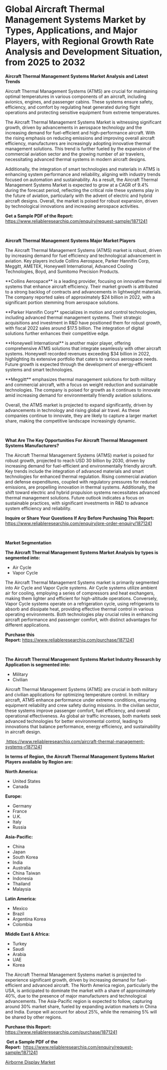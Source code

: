 <p><h1>Global Aircraft Thermal Management Systems Market by Types, Applications, and Major Players, with Regional Growth Rate Analysis and Development Situation, from 2025 to 2032</h1></p><p><strong>Aircraft Thermal Management Systems Market Analysis and Latest Trends</strong></p>
<p><p>Aircraft Thermal Management Systems (ATMS) are crucial for maintaining optimal temperatures in various components of an aircraft, including avionics, engines, and passenger cabins. These systems ensure safety, efficiency, and comfort by regulating heat generated during flight operations and protecting sensitive equipment from extreme temperatures.</p><p>The Aircraft Thermal Management Systems Market is witnessing significant growth, driven by advancements in aerospace technology and the increasing demand for fuel-efficient and high-performance aircraft. With the rising emphasis on reducing emissions and improving overall aircraft efficiency, manufacturers are increasingly adopting innovative thermal management solutions. This trend is further fueled by the expansion of the commercial aviation sector and the growing number of air travelers, necessitating advanced thermal systems in modern aircraft designs.</p><p>Additionally, the integration of smart technologies and materials in ATMS is enhancing system performance and reliability, aligning with industry trends focused on automation and sustainability. As a result, the Aircraft Thermal Management Systems Market is expected to grow at a CAGR of 9.4% during the forecast period, reflecting the critical role these systems play in the future of aviation, particularly with the advent of electric and hybrid aircraft designs. Overall, the market is poised for robust expansion, driven by technological innovations and increasing aerospace activities.</p></p>
<p><strong>Get a Sample PDF of the Report:&nbsp;</strong> <a href="https://www.reliableresearchiq.com/enquiry/request-sample/1871241?utm_campaign=2245&utm_medium=2&utm_source=Github&utm_content=ia&utm_term=23022025&utm_id=aircraft-thermal-management-systems">https://www.reliableresearchiq.com/enquiry/request-sample/1871241</a></p>
<p>&nbsp;</p>
<p><strong>Aircraft Thermal Management Systems Major Market Players</strong></p>
<p><p>The Aircraft Thermal Management Systems (ATMS) market is robust, driven by increasing demand for fuel efficiency and technological advancement in aviation. Key players include Collins Aerospace, Parker Hannifin Corp, Meggitt, AMETEK, Honeywell International, Advanced Cooling Technologies, Boyd, and Sumitomo Precision Products.</p><p>**Collins Aerospace** is a leading provider, focusing on innovative thermal systems that enhance aircraft efficiency. Their market growth is attributed to a strong backlog of contracts and advancements in lightweight materials. The company reported sales of approximately $24 billion in 2022, with a significant portion stemming from aerospace solutions.</p><p>**Parker Hannifin Corp** specializes in motion and control technologies, including advanced thermal management systems. Their strategic acquisitions and investment in R&D have positioned them for robust growth, with fiscal 2022 sales around $17.5 billion. The integration of digital solutions further enhances their competitive edge.</p><p>**Honeywell International** is another major player, offering comprehensive ATMS solutions that integrate seamlessly with other aircraft systems. Honeywell recorded revenues exceeding $34 billion in 2022, highlighting its extensive portfolio that caters to various aerospace needs. Future growth is expected through the development of energy-efficient systems and smart technologies.</p><p>**Meggitt** emphasizes thermal management solutions for both military and commercial aircraft, with a focus on weight reduction and sustainable technologies. The company is poised for growth as it continues to innovate amid increasing demand for environmentally friendly aviation solutions.</p><p>Overall, the ATMS market is projected to expand significantly, driven by advancements in technology and rising global air travel. As these companies continue to innovate, they are likely to capture a larger market share, making the competitive landscape increasingly dynamic.</p></p>
<p>&nbsp;</p>
<p><strong>What Are The Key Opportunities For Aircraft Thermal Management Systems Manufacturers?</strong></p>
<p><p>The Aircraft Thermal Management Systems (ATMS) market is poised for robust growth, projected to reach USD 30 billion by 2030, driven by increasing demand for fuel-efficient and environmentally friendly aircraft. Key trends include the integration of advanced materials and smart technologies for enhanced thermal regulation. Rising commercial aviation and defense expenditures, coupled with regulatory pressures for reduced emissions, are propelling innovation in thermal systems. Additionally, the shift toward electric and hybrid propulsion systems necessitates advanced thermal management solutions. Future outlook indicates a focus on sustainable practices, with significant investments in R&D to advance system efficiency and reliability.</p></p>
<p><strong>Inquire or Share Your Questions If Any Before Purchasing This Report:</strong> <a href="https://www.reliableresearchiq.com/enquiry/pre-order-enquiry/1871241?utm_campaign=2245&utm_medium=2&utm_source=Github&utm_content=ia&utm_term=23022025&utm_id=aircraft-thermal-management-systems">https://www.reliableresearchiq.com/enquiry/pre-order-enquiry/1871241</a></p>
<p>&nbsp;</p>
<p><strong>Market Segmentation</strong></p>
<p><strong>The Aircraft Thermal Management Systems Market Analysis by types is segmented into:</strong></p>
<p><ul><li>Air Cycle</li><li>Vapor Cycle</li></ul></p>
<p><p>The Aircraft Thermal Management Systems market is primarily segmented into Air Cycle and Vapor Cycle systems. Air Cycle systems utilize ambient air for cooling, employing a series of compressors and heat exchangers, making them lighter and efficient for high-altitude operations. Conversely, Vapor Cycle systems operate on a refrigeration cycle, using refrigerants to absorb and dissipate heat, providing effective thermal control in various operating environments. Both technologies play crucial roles in enhancing aircraft performance and passenger comfort, with distinct advantages for different applications.</p></p>
<p><strong>Purchase this Report:&nbsp;</strong><a href="https://www.reliableresearchiq.com/purchase/1871241?utm_campaign=2245&utm_medium=2&utm_source=Github&utm_content=ia&utm_term=23022025&utm_id=aircraft-thermal-management-systems">https://www.reliableresearchiq.com/purchase/1871241</a></p>
<p>&nbsp;</p>
<p><strong>The Aircraft Thermal Management Systems Market Industry Research by Application is segmented into:</strong></p>
<p><ul><li>Military</li><li>Civilian</li></ul></p>
<p><p>Aircraft Thermal Management Systems (ATMS) are crucial in both military and civilian applications for optimizing temperature control. In military aircraft, ATMS enhance performance under extreme conditions, ensuring equipment reliability and crew safety during missions. In the civilian sector, these systems improve passenger comfort, fuel efficiency, and overall operational effectiveness. As global air traffic increases, both markets seek advanced technologies for better environmental control, leading to innovations that balance performance, energy efficiency, and sustainability in aircraft design.</p></p>
<p><a href="https://www.reliableresearchiq.com/aircraft-thermal-management-systems-r1871241?utm_campaign=2245&utm_medium=2&utm_source=Github&utm_content=ia&utm_term=23022025&utm_id=aircraft-thermal-management-systems">&nbsp;https://www.reliableresearchiq.com/aircraft-thermal-management-systems-r1871241</a></p>
<p><strong>In terms of Region, the Aircraft Thermal Management Systems Market Players available by Region are:</strong></p>
<p>
    <p> <strong> North America: </strong>
        <ul>
            <li>United States</li>
            <li>Canada</li>
        </ul>
        </p> 
    <p> <strong> Europe: </strong>
        <ul>
            <li>Germany</li>
            <li>France</li>
            <li>U.K.</li>
            <li>Italy</li>
            <li>Russia</li>
        </ul>
        </p> 
    <p> <strong> Asia-Pacific: </strong>
        <ul>
            <li>China</li>
            <li>Japan</li>
            <li>South Korea</li>
            <li>India</li>
            <li>Australia</li>
            <li>China Taiwan</li>
            <li>Indonesia</li>
            <li>Thailand</li>
            <li>Malaysia</li>
        </ul>
        </p> 
    <p> <strong> Latin America: </strong>
        <ul>
            <li>Mexico</li>
            <li>Brazil</li>
            <li>Argentina Korea</li>
            <li>Colombia</li>
        </ul>
        </p> 
    <p> <strong> Middle East & Africa: </strong>
        <ul>
            <li>Turkey</li>
            <li>Saudi</li>
            <li>Arabia</li>
            <li>UAE</li>
            <li>Korea</li>
        </ul>
    </p>
    </p>
<p><p>The Aircraft Thermal Management Systems market is projected to experience significant growth, driven by increasing demand for fuel-efficient and advanced aircraft. The North America region, particularly the USA, is anticipated to dominate the market with a share of approximately 40%, due to the presence of major manufacturers and technological advancements. The Asia-Pacific region is expected to follow, capturing around 30% market share, fueled by expanding aviation markets in China and India. Europe will account for about 25%, while the remaining 5% will be shared by other regions.</p></p>
<p><strong>Purchase this Report: </strong><a href="https://www.reliableresearchiq.com/purchase/1871241?utm_campaign=2245&utm_medium=2&utm_source=Github&utm_content=ia&utm_term=23022025&utm_id=aircraft-thermal-management-systems">https://www.reliableresearchiq.com/purchase/1871241</a></p>
<p>&nbsp;<strong>Get a Sample PDF of the Report:&nbsp;&nbsp;</strong><a href="https://www.reliableresearchiq.com/enquiry/request-sample/1871241?utm_campaign=2245&utm_medium=2&utm_source=Github&utm_content=ia&utm_term=23022025&utm_id=aircraft-thermal-management-systems">https://www.reliableresearchiq.com/enquiry/request-sample/1871241</a></p>
<p><strong></strong></p>
<p><p><a href="https://github.com/LilianFaulkner65/Market-Research-Report-List-1/blob/main/airborne-display-market.md?utm_campaign=2245&utm_medium=2&utm_source=Github&utm_content=ia&utm_term=23022025&utm_id=aircraft-thermal-management-systems">Airborne Display Market</a></p></p>
